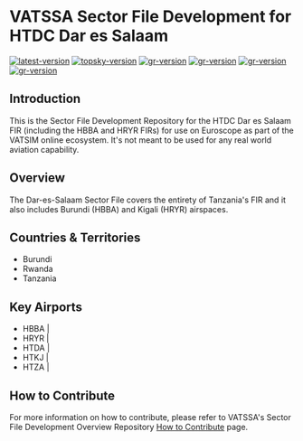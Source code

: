 # VATSSA Sector File Development for HTDC Dar es Salaam

[![latest-version](https://img.shields.io/github/v/release/VATSIM-SSA/sectorfile-htdc?include_prereleases)](https://github.com/VATSIM-SSA/sectorfile-htdc/releases) [![topsky-version](https://img.shields.io/badge/TopSky-2.4.1-blue.svg)](https://forum.vatsim-scandinavia.org/t/topsky)
[![gr-version](https://img.shields.io/badge/Ground%20Radar-1.5-blue.svg)](https://forum.vatsim-scandinavia.org/t/ground-radar) [![gr-version](https://img.shields.io/badge/PushbackFlorian-1.1.0-blue.svg)](https://github.com/MorpheusXAUT/PushbackFlorian) [![gr-version](https://img.shields.io/badge/vCH-0.8.4-blue.svg)](https://github.com/DrFreas/VCH) [![gr-version](https://img.shields.io/badge/vFPC-2.1.1-blue.svg)](https://github.com/hpeter2/VFPC)

## Introduction

This is the Sector File Development Repository for the HTDC Dar es Salaam FIR (including the HBBA and HRYR FIRs) for use on Euroscope as part of the VATSIM online ecosystem. It's not meant to be used for any real world aviation capability.

## Overview

The Dar-es-Salaam Sector File covers the entirety of Tanzania's FIR and it also includes Burundi (HBBA) and Kigali (HRYR) airspaces.

## Countries & Territories

- Burundi
- Rwanda
- Tanzania

## Key Airports

- HBBA |
- HRYR |
- HTDA |
- HTKJ |
- HTZA |

## How to Contribute

For more information on how to contribute, please refer to VATSSA's Sector File Development Overview Repository [How to Contribute](https://github.com/VATSIM-SSA/sectorfile-overview/wiki/How-to-Contribute) page.
